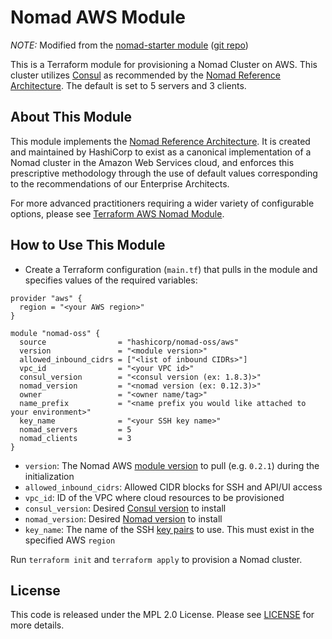 # Nomad AWS Module

*NOTE:* Modified from the
[nomad-starter module](https://registry.terraform.io/modules/hashicorp/nomad-starter/aws/latest)
([git repo](https://github.com/hashicorp/terraform-aws-nomad-starter))

This is a Terraform module for provisioning a Nomad Cluster on AWS. This cluster
utilizes [Consul](https://www.consul.io/) as recommended by the [Nomad Reference
Architecture](https://www.nomadproject.io/docs/install/production/reference-architecture#ra).
The default is set to 5 servers and 3 clients.

## About This Module

This module implements the [Nomad Reference Architecture](https://www.nomadproject.io/docs/install/production/reference-architecture#ra). It is created and maintained by HashiCorp to exist as a canonical implementation of a Nomad cluster in the Amazon Web Services cloud, and enforces this prescriptive methodology through the use of default values corresponding to the recommendations of our Enterprise Architects.

For more advanced practitioners requiring  a wider variety of configurable options, please see [Terraform AWS Nomad Module](https://registry.terraform.io/modules/hashicorp/nomad/aws/0.6.3).

## How to Use This Module

- Create a Terraform configuration (`main.tf`) that pulls in the module and
  specifies values of the required variables:

```hcl
provider "aws" {
  region = "<your AWS region>"
}

module "nomad-oss" {
  source                = "hashicorp/nomad-oss/aws"
  version               = "<module version>"
  allowed_inbound_cidrs = ["<list of inbound CIDRs>"]
  vpc_id                = "<your VPC id>"
  consul_version        = "<consul version (ex: 1.8.3)>"
  nomad_version         = "<nomad version (ex: 0.12.3)>"
  owner                 = "<owner name/tag>"
  name_prefix           = "<name prefix you would like attached to your environment>"
  key_name              = "<your SSH key name>"
  nomad_servers         = 5
  nomad_clients         = 3
}
```
- `version`: The Nomad AWS [module
  version](https://registry.terraform.io/modules/hashicorp/nomad-oss/aws/0.2.1)
  to pull (e.g. `0.2.1`) during the initialization
- `allowed_inbound_cidrs`: Allowed CIDR blocks for SSH and API/UI access
- `vpc_id`: ID of the VPC where cloud resources to be provisioned
- `consul_version`: Desired [Consul
  version](https://releases.hashicorp.com/consul/) to install
- `nomad_version`: Desired [Nomad
  version](https://releases.hashicorp.com/nomad/) to install
- `key_name`: The name of the SSH [key
  pairs](https://docs.aws.amazon.com/AWSEC2/latest/UserGuide/ec2-key-pairs.html#prepare-key-pair)
  to use. This must exist in the specified AWS `region`

Run `terraform init` and `terraform apply` to provision a Nomad cluster.


## License

This code is released under the MPL 2.0 License. Please see
[LICENSE](https://github.com/hashicorp/terraform-aws-nomad-oss/blob/master/LICENSE)
for more details.
